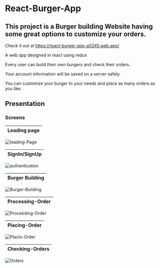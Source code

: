 # React-Burger-App

## This project is a Burger building Website having some great options to customize your orders.

   Check it out at https://react-burger-app-a0245.web.app/
   
   A web app designed in react using redux
   
   Every user can build their own burgers and check their orders.
   
   Your account information will be saved on a server safely.
   
   You can customize your burger to your needs and place as many orders as you like.
   


## Presentation
### Screens

|               Leading page                                                                  |
|---------------------------------------------------------------------------------------------------------------|
![leading-Page](https://user-images.githubusercontent.com/47451094/189511990-a8d73283-c786-465b-ade4-c5b3a9e43aad.png)
<br>

|               SignIn/SignUp                                                                  |
|---------------------------------------------------------------------------------------------------------------|
![authentication](https://user-images.githubusercontent.com/47451094/189512051-fdbcd597-6e1c-49c0-a2e6-83c1337dc380.png)
<br>

|               Burger Building                                                                  |
|---------------------------------------------------------------------------------------------------------------|
![Burger-Building](https://user-images.githubusercontent.com/47451094/189512153-09865e07-d331-46d8-ab50-ef24337f085b.png)
<br>

|               Processing-Order                                                                 |
|---------------------------------------------------------------------------------------------------------------|
![Proceeding-Order](https://user-images.githubusercontent.com/47451094/189512173-15365e71-9a9a-47e5-bef5-e40e9f5511ed.png)
<br>

|               Placing-Order                                                                  |
|---------------------------------------------------------------------------------------------------------------|
![Placin-Order](https://user-images.githubusercontent.com/47451094/189512178-35d46d07-7a43-45f8-bd2e-85f4273efa15.png)
<br>

|               Checking-Orders                                                                  |
|---------------------------------------------------------------------------------------------------------------|
![Orders](https://user-images.githubusercontent.com/47451094/189512578-ca148c88-be5d-415c-8841-71178ecbc3dc.png)





